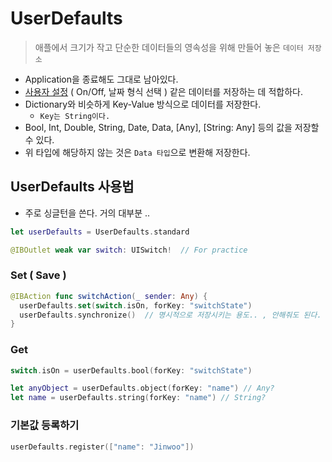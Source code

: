 # UserDefaults
> 애플에서 크기가 작고 단순한 데이터들의 영속성을 위해 만들어 놓은 `데이터 저장소`

- Application을 종료해도 그대로 남아있다.  
- <u>사용자 설정</u> ( On/Off, 날짜 형식 선택 ) 같은 데이터를 저장하는 데 적합하다.
- Dictionary와 비슷하게 Key-Value 방식으로 데이터를 저장한다.
  - `Key는 String이다.`
- Bool, Int, Double, String, Date, Data, [Any], [String: Any] 등의 값을 저장할 수 있다.
- 위 타입에 해당하지 않는 것은 `Data 타입`으로 변환해 저장한다.


## UserDefaults 사용법

- 주로 싱글턴을 쓴다. 거의 대부분 .. 
```Swift
let userDefaults = UserDefaults.standard

@IBOutlet weak var switch: UISwitch!  // For practice
```
### Set ( Save )
```Swift
@IBAction func switchAction(_ sender: Any) {
  userDefaults.set(switch.isOn, forKey: "switchState")
  userDefaults.synchronize()  // 명시적으로 저장시키는 용도.. , 안해줘도 된다.
}
```

### Get
```Swift
switch.isOn = userDefaults.bool(forKey: "switchState")

let anyObject = userDefaults.object(forKey: "name") // Any?
let name = userDefaults.string(forKey: "name") // String?
```

### 기본값 등록하기
```Swift
userDefaults.register(["name": "Jinwoo"])
```